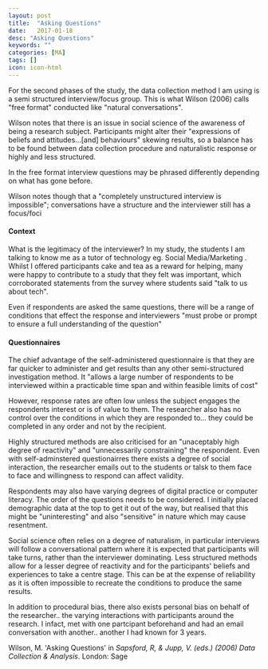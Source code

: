 ```yaml
---
layout: post
title:  "Asking Questions"
date:   2017-01-18
desc: "Asking Questions"
keywords: ""
categories: [MA]
tags: []
icon: icon-html
---
```

For the second phases of the study, the data collection method I am using is a semi structured interview/focus group. This is what Wilson (2006) calls "free format" conducted like "natural conversations".

Wilson notes that there is an issue in social science of the awareness of being a research subject. Participants might alter their "expressions of beliefs and attitudes...\[and\] behaviours" skewing results, so a balance has to be found between data collection procedure and naturalistic response or highly and less structured.

In the free format interview questions may be phrased differently depending on what has gone before.

Wilson notes though that a "completely unstructured interview is impossible"; conversations have a structure and the interviewer still has a focus/foci

#### Context

What is the legitimacy of the interviewer? In my study, the students I am talking to know me as a tutor of technology eg. Social Media/Marketing . Whilst I offered participants cake and tea as a reward for helping, many were happy to contribute to a study that they felt was important, which corroborated statements from the survey where students said "talk to us about tech".

Even if respondents are asked the same questions, there will be a range of conditions that effect the response and interviewers "must probe or prompt to ensure a full understanding of the question"

#### Questionnaires

The chief advantage of the self-administered questionnaire is that they are far quicker to administer and get results than any other semi-structured investigation method. It "allows a large number of respondents to be interviewed within a practicable time span and within feasible limits of cost"

However, response rates are often low unless the subject engages the respondents interest or is of value to them. The researcher also has no control over the conditions in which they are responded to... they could be completed in any order and not by the recipient.

Highly structured methods are also criticised for an "unaceptably high degree of reactivity" and "unnecessarily constraining" the respondent. Even with self-adminstered questionairres there exists a degree of social interaction, the researcher emails out to the students or talsk to them face to face and willingness to respond can affect validity.

Respondents may also have varying degrees of digital practice or computer literacy. The order of the questions needs to be considered. I initially placed demographic data at the top to get it out of the way, but realised that this might be "uninteresting" and also "sensitive" in nature which may cause resentment.

Social science often relies on a degree of naturalism, in particular interviews will follow a conversational pattern where it is expected that participants will take turns, rather than the interviewer dominating. Less structured methods allow for a lesser degree of reactivity and for the participants' beliefs and experiences to take a centre stage. This can be at the expense of reliability as it is often impossible to recreate the conditions to produce the same results.

In addition to procedural bias, there also exists personal bias on behalf of the researcher.. the varying interactions with participants around the research. I infact, met with one partcipant beforehand and had an email conversation with another.. another I had known for 3 years.

Wilson, M. 'Asking Questions' in _Sapsford, R, & Jupp, V. (eds.) (2006) Data Collection & Analysis_. London: Sage
